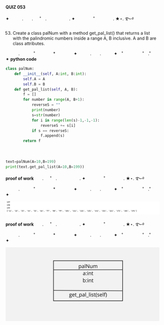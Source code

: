 
**QUIZ 053** 

✦　　　.　　. 　 ˚　.　　　　　 . ✦　　　 　˚　　　　 . ★⋆. ࿐࿔ 

53.  Create a class palNum with a method get_pal_list() that returns a list with the palindromic numbers inside a range A, B inclusive. A and B are class attributes.


　　　.   　　˚　　 　　*　　 　　✦　　　.　　.　　　✦　˚ 　　　　 ˚　.˚　　　　✦
**python code**

```.py
class palNum:
    def __init__(self, A:int, B:int):
        self.A = A
        self.B = B
    def get_pal_list(self, A, B):
        f = []
        for number in range(A, B+1):
            reverseS = ""
            print(number)
            s=str(number)
            for i in range(len(s)-1,-1,-1):
                reverseS += s[i]
            if s == reverseS:
                f.append(s)
        return f



text=palNum(A=10,B=199)
print(text.get_pal_list(A=10,B=199))
```
**proof of work**　　. 　 ˚　.　　　　　 . ✦　　　 　˚　　　　 . ★⋆. ࿐࿔ 
　　　.   　　˚　　 　　*　　 　　✦　　　.　　.　　　✦　˚ 　　　　 ˚　.˚　　　　✦

![](https://github.com/marinamen/unit4/blob/main/images/Screenshot%202024-04-02%20at%2022.48.16.png)

**proof of work**　　. 　 ˚　.　　　　　 . ✦　　　 　˚　　　　 . ★⋆. ࿐࿔ 
　　　.   　　˚　　 　　*　　 　　✦　　　.　　.　　　✦　˚ 　　　　 ˚　.˚　　　　✦

![](https://github.com/marinamen/unit4/blob/main/images/Untitled%20(12).jpg)

